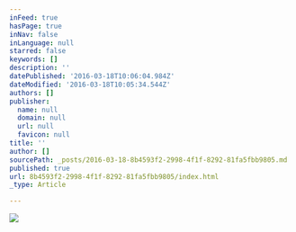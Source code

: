 ```yaml
---
inFeed: true
hasPage: true
inNav: false
inLanguage: null
starred: false
keywords: []
description: ''
datePublished: '2016-03-18T10:06:04.984Z'
dateModified: '2016-03-18T10:05:34.544Z'
authors: []
publisher:
  name: null
  domain: null
  url: null
  favicon: null
title: ''
author: []
sourcePath: _posts/2016-03-18-8b4593f2-2998-4f1f-8292-81fa5fbb9805.md
published: true
url: 8b4593f2-2998-4f1f-8292-81fa5fbb9805/index.html
_type: Article

---
```

![](https://the-grid-user-content.s3-us-west-2.amazonaws.com/8b03ad6e-7299-4f44-817d-64983db119e1.jpg)